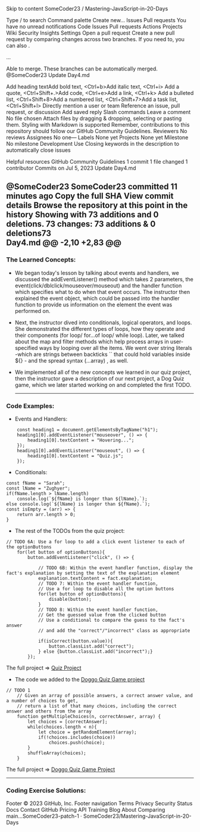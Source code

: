 Skip to content
SomeCoder23
/
Mastering-JavaScript-in-20-Days

Type / to search
Command palette
Create new...
Issues
Pull requests
You have no unread notifications
Code
Issues
Pull requests
Actions
Projects
Wiki
Security
Insights
Settings
Open a pull request
Create a new pull request by comparing changes across two branches. If you need to, you can also .
 
...
 
  Able to merge. These branches can be automatically merged.
@SomeCoder23
Update Day4.md
 
Add heading textAdd bold text, <Ctrl+b>Add italic text, <Ctrl+i>
Add a quote, <Ctrl+Shift+.>Add code, <Ctrl+e>Add a link, <Ctrl+k>
Add a bulleted list, <Ctrl+Shift+8>Add a numbered list, <Ctrl+Shift+7>Add a task list, <Ctrl+Shift+l>
Directly mention a user or team
Reference an issue, pull request, or discussion
Add saved reply
Slash commands
Leave a comment
No file chosen
Attach files by dragging & dropping, selecting or pasting them.
Styling with Markdown is supported
Remember, contributions to this repository should follow our GitHub Community Guidelines.
Reviewers
No reviews
Assignees
No one—
Labels
None yet
Projects
None yet
Milestone
No milestone
Development
Use Closing keywords in the description to automatically close issues

Helpful resources
GitHub Community Guidelines
 1 commit
 1 file changed
 1 contributor
Commits on Jul 5, 2023
Update Day4.md

@SomeCoder23
SomeCoder23 committed 11 minutes ago
Copy the full SHA
View commit details
Browse the repository at this point in the history
Showing  with 73 additions and 0 deletions.
  73 changes: 73 additions & 0 deletions73  
Day4.md
@@ -2,10 +2,83 @@
---

  ### The Learned Concepts:

- We began today's lesson by talking about events and handlers, we discussed the addEventListener() method which takes 2 parameters, the event(click/dblclick/mouseover/mouseout) and the handler function which specifies what to do when that event occurs. The instructor then explained the event object, which could be passed into the handler function to provide us information on the element the event was performed on. 

- Next, the instructor dived into conditionals, logical operators, and loops. She demonstrated the different types of loops, how they operate and their components (for loop/ for…of loop/ while loop). Later, we talked about the map and filter methods which help process arrays in user-specified ways by looping over all the items. We went over string literals -which are strings between backticks `` that could hold variables inside ${} - and the spread syntax (...array) , as well.

- We implemented all of the new concepts we learned in our quiz project, then the instructor gave a description of our next project, a Dog Quiz game, which we later started working on and completed the first TODO.


  ---
 ### Code Examples: 

- Events and Handlers:
```
    const heading1 = document.getElementsByTagName("h1");
    heading1[0].addEventListener("mouseover", () => {
        heading1[0].textContent = "Hovering...";
    });
    heading1[0].addEventListener("mouseout", () => {
        heading1[0].textContent = "Quiz.js";
    });
```

 - Conditionals:
```
const fName = "Sarah";
const lName = "Zughyer";
if(fName.length > lName.length)
    console.log(`${fName} is longer than ${lName}.`);
else console.log(`${lName} is longer than ${fName}.`);
const isEmpty = (arr) => {
    return arr.length > 0;
}
```

- The rest of the TODOs from the quiz project:
```
// TODO 6A: Use a for loop to add a click event listener to each of the optionButtons
    for(let button of optionButtons){
        button.addEventListener("click", () => {
            
            // TODO 6B: Within the event handler function, display the fact's explanation by setting the text of the explanation element
            explanation.textContent = fact.explanation; 
            // TODO 7: Within the event handler function, 
            // Use a for loop to disable all the option buttons
            for(let button of optionButtons){
                disable(button);
            }
            // TODO 8: Within the event handler function,
            // Get the guessed value from the clicked button
            // Use a conditional to compare the guess to the fact's answer
            // and add the "correct"/"incorrect" class as appropriate
            
            if(isCorrect(button.value)){
                button.classList.add("correct");
            } else {button.classList.add("incorrect");}
        });
```
The full project => [Quiz Project](https://github.com/SomeCoder23/Mastering-JavaScript-in-20-Days/blob/main/CodeExamples/quizProject.js)

- The code we added to the [Doggo Quiz Game project](https://anjana.dev/javascript-first-steps/3-doggofetch-starter.html)
```
// TODO 1
    // Given an array of possible answers, a correct answer value, and a number of choices to get,
    // return a list of that many choices, including the correct answer and others from the array
    function getMultipleChoices(n, correctAnswer, array) {
        let choices = [correctAnswer];
        while(choices.length < n){
            let choice = getRandomElement(array);
            if(!choices.includes(choice))
                choices.push(choice);
        }
        shuffleArray(choices);
    }
```
The full project => [Doggo Quiz Game Project](https://github.com/SomeCoder23/Mastering-JavaScript-in-20-Days/blob/main/CodeExamples/DoggoGame.js)

---
 ### Coding Exercise Solutions:
Footer
© 2023 GitHub, Inc.
Footer navigation
Terms
Privacy
Security
Status
Docs
Contact GitHub
Pricing
API
Training
Blog
About
Comparing main...SomeCoder23-patch-1 · SomeCoder23/Mastering-JavaScript-in-20-Days
